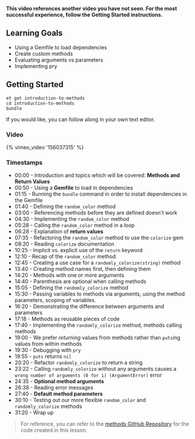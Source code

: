 **This video references another video you have not seen. For the most successful experience, follow the Getting Started instructions.**

## Learning Goals

* Using a Gemfile to load dependencies
* Create custom methods
* Evaluating arguments vs parameters
* Implementing pry

## Getting Started

```no-highlight
et get introduction-to-methods
cd introduction-to-methods
bundle
```

If you would like, you can follow along in your own text editor. 

### Video

{% vimeo_video '156037315' %}


### Timestamps

* 00:00 - Introduction and topics which will be covered: **Methods and Return Values**
* 00:50 - Using a **Gemfile** to load in dependencies
* 01:15 - Running the `bundle` command in order to install dependencies in the Gemfile
* 01:40 - Defining the `random_color` method
* 03:00 - Referencing methods before they are defined doesn't work
* 04:30 - Implementing the `random_color` method
* 05:28 - Calling the `random_color` method in a loop
* 06:28 - Explanation of **return values**
* 07:35 - Refactoring the `random_color` method to use the `colorize` gem
* 08:20 - Reading `colorize` documentation
* 10:25 - Implicit vs. explicit use of the `return` keyword
* 12:10 - Recap of the `random_color` method.
* 12:45 - Creating a use case for a `randomly_colorize(string)` method
* 13:40 - Creating method names first, then defining them
* 14:20 - Methods with one or more arguments
* 14:40 - Parenthesis are optional when calling methods
* 15:05 - Defining the `randomly_colorize` method
* 15:30 - Passing variables to methods via arguments, using the method parameters, scoping of variables.
* 16:20 - Demonstrating the difference between arguments and parameters
* 17:18 - Methods as reusable pieces of code
* 17:40 - Implementing the `randomly_colorize` method, methods calling methods
* 19:00 - We prefer _returning_ values from methods rather than `puts`ing values from within methods
* 19:30 - Debugging with `pry`
* 19:55 - `puts` returns `nil`
* 20:20 - Refactor `randomly_colorize` to return a string
* 23:22 - Calling `randomly_colorize` without any arguments causes a `wrong number of arguments (0 for 1) (ArgumentError)` error
* 24:35 - **Optional method arguments**
* 26:38 - Reading error messages
* 27:40 - **Default method parameters**
* 30:10 - Testing out our more flexible `random_color` and `randomly_colorize` methods
* 31:20 - Wrap up


> For reference, you can refer to the [methods GitHub Repository](https://github.com/LaunchAcademy/methods) for the code created in this lesson.

